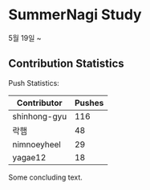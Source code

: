 # SummerNagi Study

5월 19일 ~ 

## Contribution Statistics

Push Statistics:

| Contributor | Pushes |
| ----------- | ------ |
| shinhong-gyu | 116 |
| 락햄 | 48 |
| nimnoeyheel | 29 |
| yagae12 | 18 |

Some concluding text.
